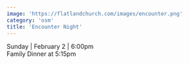 ```yaml
---
image: 'https://flatlandchurch.com/images/encounter.png'
category: 'osm'
title: 'Encounter Night'
---
```


Sunday | February 2 | 6:00pm<br>
Family Dinner at 5:15pm
